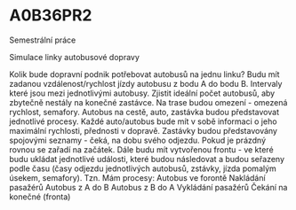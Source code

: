 A0B36PR2
========
Semestrální práce

Simulace linky autobusové dopravy

Kolik bude dopravní podnik potřebovat autobusů na jednu linku?
Budu mít zadanou vzdálenost/rychlost jízdy autobusu z bodu A do bodu B. 
Intervaly které jsou mezi jednotlivými autobusy.
Zjistit ideální počet autobusů, aby zbytečně nestály na konečné zastávce.
Na trase budou omezení - omezená rychlost, semafory.
Autobus na cestě, auto, zastávka budou představovat jednotlivé procesy.
Každé auto/autobus bude mít v sobě informaci o jeho maximální rychlosti, přednosti v dopravě.
Zastávky budou představovány spojovými seznamy - čeká, na dobu svého odjezdu. Pokud je prázdný rovnou se zařadí na začátek.
Dále budu mít vytvořenou frontu - ve které budu ukládat jednotlivé události,
které budou následovat a budou seřazeny podle času (časy odjezdu jednotlivých autobusů, zstávky, jízda pomalým úsekem, semafory).
Tzn. Mám procesy: 
    Autobus ve forontě
    Nakládání pasažérů
    Autobus z A do B
    Autobus z B do A
    Vykládání pasažérů
    Čekání na konečné (fronta)
    

